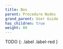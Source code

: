 ```yaml
---
title: Box
parent: Procedure Nodes
grand_parent: User Guide
has_children: true
weight: 80
---
```


TODO
{: .label .label-red }
